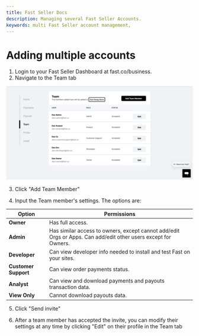 ```yaml
---
title: Fast Seller Docs
description: Managing several Fast Seller Accounts.
keywords: multi Fast Seller account management,
---
```


# Adding multiple accounts

1. Login to your Fast Seller Dashboard at fast.co/business.
2. Navigate to the Team tab

<img src="./images/team.png"/>

3. Click "Add Team Member"

4. Input the Team member's settings. The options are:

| Option               | Permissions                                                                                                    |
| -------------------- | -------------------------------------------------------------------------------------------------------------- |
| **Owner**            | Has full access.                                                                                               |
| **Admin**            | Has similar access to owners, except cannot add/edit Orgs or Apps. Can add/edit other users except for Owners. |
| **Developer**        | Can view developer info needed to install and test Fast on your sites.                                         |
| **Customer Support** | Can view order payments status.                                                                                |
| **Analyst**          | Can view and download payments and payouts transaction data.                                                   |
| **View Only**        | Cannot download payouts data.                                                                                  |

5. Click "Send invite"

6. After a team member has accepted the invite, you can modify their settings at any time by clicking "Edit" on their profile in the Team tab
